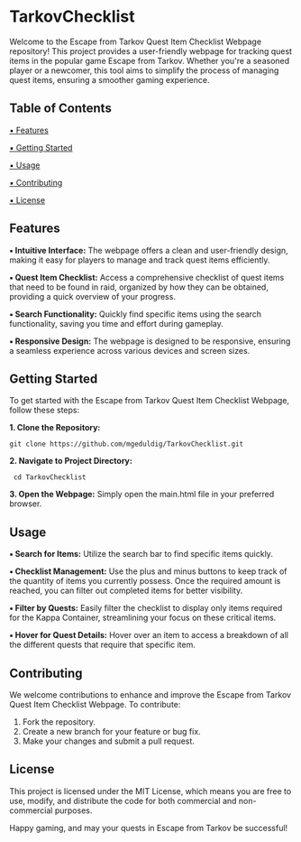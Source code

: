 # TarkovChecklist
Welcome to the Escape from Tarkov Quest Item Checklist Webpage repository! This project provides a user-friendly webpage for tracking quest items in the popular game Escape from Tarkov. Whether you're a seasoned player or a newcomer, this tool aims to simplify the process of managing quest items, ensuring a smoother gaming experience.

## Table of Contents
[▪ Features](https://github.com/mgeduldig/TarkovChecklist/blob/main/README.md#features)

[▪ Getting Started](https://github.com/mgeduldig/TarkovChecklist/blob/main/README.md#getting-started)

[▪ Usage](https://github.com/mgeduldig/TarkovChecklist/blob/main/README.md#usage)

[▪ Contributing](https://github.com/mgeduldig/TarkovChecklist/blob/main/README.md#contributing)

[▪ License](https://github.com/mgeduldig/TarkovChecklist/blob/main/README.md#license)

## Features
**▪ Intuitive Interface:** The webpage offers a clean and user-friendly design, making it easy for players to manage and track quest items efficiently.

**▪ Quest Item Checklist:** Access a comprehensive checklist of quest items that need to be found in raid, organized by how they can be obtained, providing a quick overview of your progress.

**▪ Search Functionality:** Quickly find specific items using the search functionality, saving you time and effort during gameplay.

**▪ Responsive Design:** The webpage is designed to be responsive, ensuring a seamless experience across various devices and screen sizes.

## Getting Started
To get started with the Escape from Tarkov Quest Item Checklist Webpage, follow these steps:

**1. Clone the Repository:**

```git clone https://github.com/mgeduldig/TarkovChecklist.git```

**2. Navigate to Project Directory:**

``` cd TarkovChecklist```

**3. Open the Webpage:** Simply open the main.html file in your preferred browser.

## Usage
**▪ Search for Items:** Utilize the search bar to find specific items quickly.

**▪ Checklist Management:** Use the plus and minus buttons to keep track of the quantity of items you currently possess. Once the required amount is reached, you can filter out completed items for better visibility.

**▪ Filter by Quests:** Easily filter the checklist to display only items required for the Kappa Container, streamlining your focus on these critical items.

**▪ Hover for Quest Details:** Hover over an item to access a breakdown of all the different quests that require that specific item.

## Contributing
We welcome contributions to enhance and improve the Escape from Tarkov Quest Item Checklist Webpage. To contribute:
  1. Fork the repository.
  2. Create a new branch for your feature or bug fix.
  3. Make your changes and submit a pull request.

## License
This project is licensed under the MIT License, which means you are free to use, modify, and distribute the code for both commercial and non-commercial purposes.

Happy gaming, and may your quests in Escape from Tarkov be successful!
